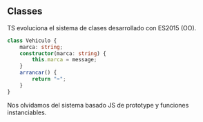 ## Classes

TS evoluciona el sistema de clases desarrollado con ES2015 (OO).

```ts
class Vehiculo {
    marca: string;
    constructor(marca: string) {
        this.marca = message;
    }
    arrancar() {
        return "➡️";
    }
}

```

Nos olvidamos del sistema basado JS de prototype y funciones instanciables.